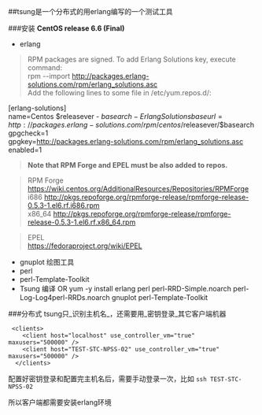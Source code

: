 ##tsung是一个分布式的用erlang编写的一个测试工具

###安装
**CentOS release 6.6 (Final)**
- erlang

> RPM packages are signed. To add Erlang Solutions key, execute command:    
rpm --import http://packages.erlang-solutions.com/rpm/erlang_solutions.asc    
Add the following lines to some file in /etc/yum.repos.d/:
> 
[erlang-solutions]    
name=Centos $releasever - $basearch - Erlang Solutions    
baseurl=http://packages.erlang-solutions.com/rpm/centos/$releasever/$basearch    
gpgcheck=1    
gpgkey=http://packages.erlang-solutions.com/rpm/erlang_solutions.asc    
enabled=1    

> **Note that RPM Forge and EPEL must be also added to repos.**

> RPM Forge    
https://wiki.centos.org/AdditionalResources/Repositories/RPMForge    
i686 http://pkgs.repoforge.org/rpmforge-release/rpmforge-release-0.5.3-1.el6.rf.i686.rpm    
x86_64 http://pkgs.repoforge.org/rpmforge-release/rpmforge-release-0.5.3-1.el6.rf.x86_64.rpm

> EPEL    
https://fedoraproject.org/wiki/EPEL

- gnuplot 绘图工具
- perl
- perl-Template-Toolkit
- Tsung
编译 OR
yum -y install erlang perl perl-RRD-Simple.noarch perl-Log-Log4perl-RRDs.noarch gnuplot perl-Template-Toolkit

###分布式
tsung只_识别主机名_，还需要用_密钥登录_其它客户端机器
```
 <clients>
    <client host="localhost" use_controller_vm="true"  maxusers="500000" />
    <client host="TEST-STC-NPSS-02" use_controller_vm="true"  maxusers="500000" />
  </clients>

```
配置好密钥登录和配置完主机名后，需要手动登录一次，比如
`ssh TEST-STC-NPSS-02`

所以客户端都需要安装erlang环境